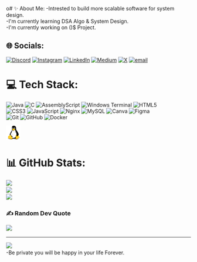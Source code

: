 o# ✨ About Me:
-Intrested to build more scalable software for system design.<br>-I'm currently learning DSA Algo & System Design.<br>-I'm currently working on ()$ Project.


## 🌐 Socials:
[![Discord](https://img.shields.io/badge/Discord-%237289DA.svg?logo=discord&logoColor=white)](https://discord.gg/mousigan ) [![Instagram](https://img.shields.io/badge/Instagram-%23E4405F.svg?logo=Instagram&logoColor=white)](https://instagram.com/_._mousigan_._) [![LinkedIn](https://img.shields.io/badge/LinkedIn-%230077B5.svg?logo=linkedin&logoColor=white)](https://linkedin.com/in/mousigan) [![Medium](https://img.shields.io/badge/Medium-12100E?logo=medium&logoColor=white)](https://medium.com/@mousigan) [![X](https://img.shields.io/badge/X-black.svg?logo=X&logoColor=white)](https://x.com/mousiganx) [![email](https://img.shields.io/badge/Email-D14836?logo=gmail&logoColor=white)](mailto:mousiganofficial@gmail.com) 

# 💻 Tech Stack:
![Java](https://img.shields.io/badge/java-%23ED8B00.svg?style=for-the-badge&logo=openjdk&logoColor=white) ![C](https://img.shields.io/badge/c-%2300599C.svg?style=for-the-badge&logo=c&logoColor=white) ![AssemblyScript](https://img.shields.io/badge/assembly%20script-%23000000.svg?style=for-the-badge&logo=assemblyscript&logoColor=white) ![Windows Terminal](https://img.shields.io/badge/Windows%20Terminal-%234D4D4D.svg?style=for-the-badge&logo=windows-terminal&logoColor=white) ![HTML5](https://img.shields.io/badge/html5-%23E34F26.svg?style=for-the-badge&logo=html5&logoColor=white)<br> ![CSS3](https://img.shields.io/badge/css3-%231572B6.svg?style=for-the-badge&logo=css3&logoColor=white) ![JavaScript](https://img.shields.io/badge/javascript-%23323330.svg?style=for-the-badge&logo=javascript&logoColor=%23F7DF1E) ![Nginx](https://img.shields.io/badge/nginx-%23009639.svg?style=for-the-badge&logo=nginx&logoColor=white) ![MySQL](https://img.shields.io/badge/mysql-4479A1.svg?style=for-the-badge&logo=mysql&logoColor=white) ![Canva](https://img.shields.io/badge/Canva-%2300C4CC.svg?style=for-the-badge&logo=Canva&logoColor=white) ![Figma](https://img.shields.io/badge/figma-%23F24E1E.svg?style=for-the-badge&logo=figma&logoColor=white)<br> ![Git](https://img.shields.io/badge/git-%23F05033.svg?style=for-the-badge&logo=git&logoColor=white) ![GitHub](https://img.shields.io/badge/github-%23121011.svg?style=for-the-badge&logo=github&logoColor=white) ![Docker](https://img.shields.io/badge/docker-%230db7ed.svg?style=for-the-badge&logo=docker&logoColor=white)<p align="left"> <a href="https://www.linux.org/" target="_blank" rel="noreferrer"> <img src="https://raw.githubusercontent.com/devicons/devicon/master/icons/linux/linux-original.svg" alt="linux" width="40" height="40"/> </a> </p>

# 📊 GitHub Stats:
![](https://github-readme-stats.vercel.app/api?username=m2matrix&theme=default&hide_border=true&include_all_commits=false&count_private=false)<br/>
![](https://nirzak-streak-stats.vercel.app/?user=m2matrix&theme=default&hide_border=true)<br/>
![](https://github-readme-stats.vercel.app/api/top-langs/?username=m2matrix&theme=default&hide_border=true&include_all_commits=false&count_private=false&layout=compact)

### ✍️ Random Dev Quote
![](https://quotes-github-readme.vercel.app/api?type=horizontal&theme=dark)

---
[![](https://visitcount.itsvg.in/api?id=m2matrix&icon=0&color=0)](https://visitcount.itsvg.in)
<br>-Be private you will be happy in your life Forever.
<!-- Proudly created with GPRM ( https://gprm.itsvg.in ) -->
